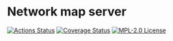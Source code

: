 # Network map server

[![Actions Status](https://github.com/gridsuite/network-map-server/workflows/CI/badge.svg)](https://github.com/gridsuite/network-map-server/actions)
[![Coverage Status](https://sonarcloud.io/api/project_badges/measure?project=org.gridsuite%3Anetwork-map-server&metric=coverage)](https://sonarcloud.io/component_measures?id=org.gridsuite%3Anetwork-map-server&metric=coverage)
[![MPL-2.0 License](https://img.shields.io/badge/license-MPL_2.0-blue.svg)](https://www.mozilla.org/en-US/MPL/2.0/)
